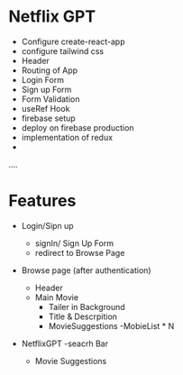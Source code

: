 # Netflix GPT
- Configure create-react-app
- configure tailwind css
- Header
- Routing of App
- Login Form
- Sign up Form 
- Form Validation
- useRef Hook
- firebase setup
- deploy on firebase production
- implementation of redux 
- 



....
# Features

- Login/Sipn up 
   - signIn/ Sign Up Form
   - redirect to Browse Page


- Browse page (after authentication)
     - Header 
     - Main Movie 
         - Tailer in Background
         - Title & Descrpition 
         - MovieSuggestions
             -MobieList * N

- NetflixGPT
     -seacrh Bar
     - Movie Suggestions